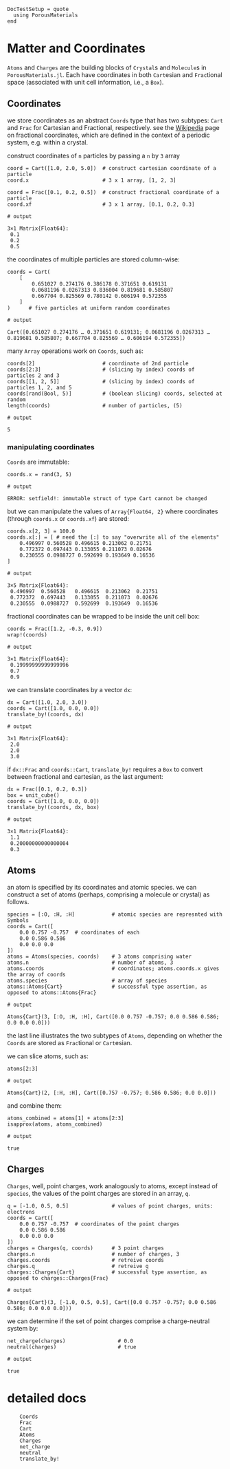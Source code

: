 ```@meta
DocTestSetup = quote
  using PorousMaterials
end
```

# Matter and Coordinates

`Atoms` and `Charges` are the building blocks of `Crystal`s and `Molecule`s in `PorousMaterials.jl`. Each have coordinates in both `Cart`esian and `Frac`tional space (associated with unit cell information, i.e., a `Box`).

## Coordinates

we store coordinates as an abstract `Coords` type that has two subtypes: `Cart` and `Frac` for Cartesian and Fractional, respectively.
see the [Wikipedia](https://en.wikipedia.org/wiki/Fractional_coordinates) page on fractional coordinates, which are defined in the context of a periodic system, e.g. within a crystal.

construct coordinates of `n` particles by passing a `n` by `3` array

```jldoctest; output=false
coord = Cart([1.0, 2.0, 5.0])  # construct cartesian coordinate of a particle
coord.x                        # 3 x 1 array, [1, 2, 3]

coord = Frac([0.1, 0.2, 0.5])  # construct fractional coordinate of a particle
coord.xf                       # 3 x 1 array, [0.1, 0.2, 0.3]

# output

3×1 Matrix{Float64}:
 0.1
 0.2
 0.5
```

the coordinates of multiple particles are stored column-wise:

```jldoctest matter; output=false
coords = Cart(
    [
        0.651027 0.274176 0.386178 0.371651 0.619131
        0.0681196 0.0267313 0.836004 0.819681 0.585807
        0.667704 0.825569 0.780142 0.606194 0.572355
    ]
)      # five particles at uniform random coordinates

# output

Cart([0.651027 0.274176 … 0.371651 0.619131; 0.0681196 0.0267313 … 0.819681 0.585807; 0.667704 0.825569 … 0.606194 0.572355])
```

many `Array` operations work on `Coords`, such as:

```jldoctest matter; output=false
coords[2]                      # coordinate of 2nd particle
coords[2:3]                    # (slicing by index) coords of particles 2 and 3
coords[[1, 2, 5]]              # (slicing by index) coords of particles 1, 2, and 5
coords[rand(Bool, 5)]          # (boolean slicing) coords, selected at random
length(coords)                 # number of particles, (5)

# output

5
```

### manipulating coordinates

`Coords` are immutable:

```jldoctest matter
coords.x = rand(3, 5)

# output

ERROR: setfield!: immutable struct of type Cart cannot be changed
```

but we can manipulate the values of `Array{Float64, 2}` where coordinates (through `coords.x` or `coords.xf`) are stored:

```jldoctest matter; output=false
coords.x[2, 3] = 100.0
coords.x[:] = [ # need the [:] to say "overwrite all of the elements"
    0.496997 0.560528 0.496615 0.213062 0.21751
    0.772372 0.697443 0.133055 0.211073 0.02676
    0.230555 0.0988727 0.592699 0.193649 0.16536
]

# output

3×5 Matrix{Float64}:
 0.496997  0.560528   0.496615  0.213062  0.21751
 0.772372  0.697443   0.133055  0.211073  0.02676
 0.230555  0.0988727  0.592699  0.193649  0.16536
```

fractional coordinates can be wrapped to be inside the unit cell box:

```jldoctest
coords = Frac([1.2, -0.3, 0.9])
wrap!(coords)

# output

3×1 Matrix{Float64}:
 0.19999999999999996
 0.7
 0.9
```

we can translate coordinates by a vector `dx`:

```jldoctest
dx = Cart([1.0, 2.0, 3.0])
coords = Cart([1.0, 0.0, 0.0])
translate_by!(coords, dx)

# output

3×1 Matrix{Float64}:
 2.0
 2.0
 3.0
```

if `dx::Frac` and `coords::Cart`, `translate_by!` requires a `Box` to convert between fractional and cartesian, as the last argument:

```jldoctest
dx = Frac([0.1, 0.2, 0.3])
box = unit_cube()
coords = Cart([1.0, 0.0, 0.0])
translate_by!(coords, dx, box)

# output

3×1 Matrix{Float64}:
 1.1
 0.20000000000000004
 0.3
```

## Atoms

an atom is specified by its coordinates and atomic species. we can construct a set of atoms (perhaps, comprising a molecule or crystal) as follows.

```jldoctest matter
species = [:O, :H, :H]            # atomic species are represnted with Symbols
coords = Cart([
    0.0 0.757 -0.757  # coordinates of each
    0.0 0.586 0.586
    0.0 0.0 0.0
])
atoms = Atoms(species, coords)    # 3 atoms comprising water
atoms.n                           # number of atoms, 3
atoms.coords                      # coordinates; atoms.coords.x gives the array of coords
atoms.species                     # array of species
atoms::Atoms{Cart}                # successful type assertion, as opposed to atoms::Atoms{Frac}

# output

Atoms{Cart}(3, [:O, :H, :H], Cart([0.0 0.757 -0.757; 0.0 0.586 0.586; 0.0 0.0 0.0]))
```

the last line illustrates the two subtypes of `Atoms`, depending on whether the `Coords` are stored as `Frac`tional or `Cart`esian.

we can slice atoms, such as:

```jldoctest matter
atoms[2:3]

# output

Atoms{Cart}(2, [:H, :H], Cart([0.757 -0.757; 0.586 0.586; 0.0 0.0]))
```

and combine them:

```jldoctest matter
atoms_combined = atoms[1] + atoms[2:3]
isapprox(atoms, atoms_combined)

# output

true
```

## Charges

`Charges`, well, point charges, work analogously to atoms, except instead of `species`, the values of the point charges are stored in an array, `q`.

```jldoctest matter
q = [-1.0, 0.5, 0.5]              # values of point charges, units: electrons
coords = Cart([
    0.0 0.757 -0.757  # coordinates of the point charges
    0.0 0.586 0.586
    0.0 0.0 0.0
])
charges = Charges(q, coords)      # 3 point charges
charges.n                         # number of charges, 3
charges.coords                    # retreive coords
charges.q                         # retreive q
charges::Charges{Cart}            # successful type assertion, as opposed to charges::Charges{Frac}

# output

Charges{Cart}(3, [-1.0, 0.5, 0.5], Cart([0.0 0.757 -0.757; 0.0 0.586 0.586; 0.0 0.0 0.0]))
```

we can determine if the set of point charges comprise a charge-neutral system by:

```jldoctest matter; output=false
net_charge(charges)                 # 0.0
neutral(charges)                    # true

# output

true
```

# detailed docs

```@docs
    Coords
    Frac
    Cart
    Atoms
    Charges
    net_charge
    neutral
    translate_by!
```
